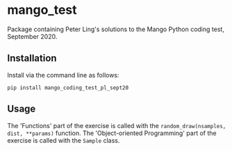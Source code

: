 # mango_test

Package containing Peter Ling's solutions to the Mango Python coding test, September 2020.

## Installation

Install via the command line as follows:

`pip install mango_coding_test_pl_sept20`

## Usage

The 'Functions' part of the exercise is called with the `random_draw(nsamples, dist, **params)` function.
The 'Object-oriented Programming' part of the exercise is called with the `Sample` class.
